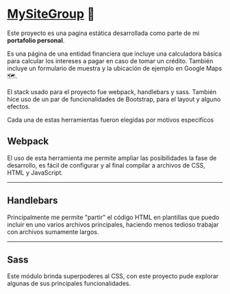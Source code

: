 # [MySiteGroup](https://guevaraw.github.io/my-site-group) 🏦

Este proyecto es una pagina estática desarrollada como parte de mi **portafolio personal**.

Es una página de una entidad financiera que incluye una calculadora básica para calcular los intereses a pagar en caso de tomar un crédito. También incluye un formulario de muestra y la ubicación de ejemplo en Google Maps 🗺.

El stack usado para el proyecto fue webpack,
handlebars y sass. También hice uso de un par de funcionalidades de Bootstrap, para el layout y alguno efectos.

Cada una de estas herramientas fueron elegidas por motivos especifícos

## Webpack

El uso de esta herramienta me permite ampliar las posibilidades la fase de desarrollo, es fácil de configurar y al final compilar a archivos de CSS, HTML y JavaScript.

---

## Handlebars

Principalmente me permite "partir" el código HTML en plantillas que puedo incluir en uno varios archivos principales, haciendo menos tedioso trabajar con archivos sumamente largos.

---

## Sass

Este módulo brinda superpoderes al CSS, con este proyecto pude explorar algunas de sus principales funcionalidades.
